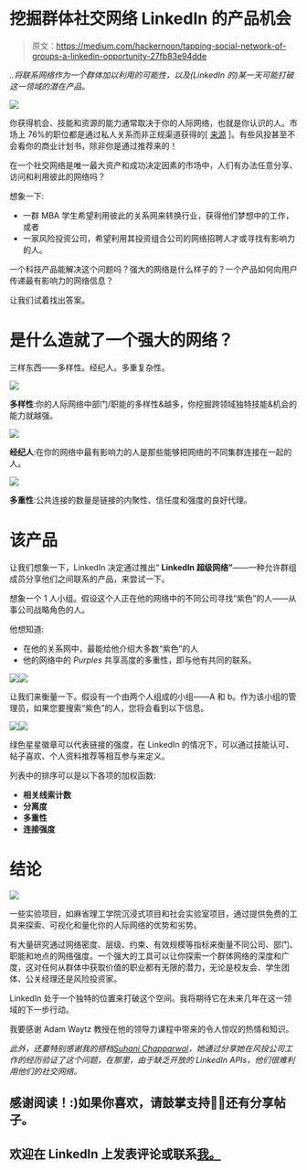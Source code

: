 # 挖掘群体社交网络 LinkedIn 的产品机会

> 原文：<https://medium.com/hackernoon/tapping-social-network-of-groups-a-linkedin-opportunity-27fb83e94dde>

*..将联系网络作为一个群体加以利用的可能性，以及(LinkedIn 的)某一天可能打破这一领域的潜在产品。*

![](img/6c9d3d5d07630563747faafdc0e42406.png)

你获得机会、技能和资源的能力通常取决于你的人际网络，也就是你认识的人。市场上 76%的职位都是通过私人关系而非正规渠道获得的[ [来源](http://web.jobvite.com/rs/jobvite/images/2014%20Job%20Seeker%20Survey.pdf) ]。有些风投甚至不会看你的商业计划书，除非你是通过推荐来的！

在一个社交网络是唯一最大资产和成功决定因素的市场中，人们有办法任意分享、访问和利用彼此的网络吗？

想象一下:

*   一群 MBA 学生希望利用彼此的关系网来转换行业，获得他们梦想中的工作，或者
*   一家风险投资公司，希望利用其投资组合公司的网络招聘人才或寻找有影响力的人。

一个科技产品能解决这个问题吗？强大的网络是什么样子的？一个产品如何向用户传递最有影响力的网络信息？

让我们试着找出答案。

# 是什么造就了一个强大的网络？

三样东西——多样性。经纪人。多重复杂性。

![](img/60d9b46e9b5ced18e47d7967f458600b.png)

**多样性**:你的人际网络中部门/职能的多样性&越多，你挖掘跨领域独特技能&机会的能力就越强。

![](img/643c2fcb7f035b52be69b6bd5e5e0bc3.png)

**经纪人**:在你的网络中最有影响力的人是那些能够把网络的不同集群连接在一起的人。

![](img/0a1645d8eb25d0a6619697e043d899b7.png)

**多重性**:公共连接的数量是链接的内聚性、信任度和强度的良好代理。

# 该产品

让我们想象一下，LinkedIn 决定通过推出“ **LinkedIn 超级网络”**——一种允许群组成员分享他们之间联系的产品，来尝试一下。

想象一个 1 人小组。假设这个人正在他的网络中的不同公司寻找“紫色”的人——从事公司战略角色的人。

他想知道:

*   在他的关系网中，最能给他介绍大多数“紫色”的人
*   他的网络中的 *Purples* 共享高度的多重性，即与他有共同的联系。

![](img/791618b39f4871e9b151b8aff94a172c.png)![](img/baa4ccf55ee37a7c440f45cbfe5e3a70.png)

让我们来衡量一下。假设有一个由两个人组成的小组——A 和 b。作为该小组的管理员，如果您要搜索“紫色”的人，您将会看到以下信息。

![](img/72d6f7d5b2325f4deca35136f52c2f7b.png)![](img/9f638955e47cb8d74c3a07bed1f4125b.png)

绿色星星徽章可以代表链接的强度，在 LinkedIn 的情况下，可以通过技能认可、帖子喜欢、个人资料推荐等相互参与来定义。

列表中的排序可以是以下各项的加权函数:

*   **相关线索计数**
*   **分离度**
*   **多重性**
*   **连接强度**

# 结论

![](img/0d73401623b066bdfbfb6e4410c403b3.png)

一些实验项目，如麻省理工学院沉浸式项目和社会实验室项目，通过提供免费的工具来探索、可视化和量化你的人际网络的优势和劣势。

有大量研究通过网络密度、层级、约束、有效规模等指标来衡量不同公司、部门、职能和地点的网络强度。一个强大的工具可以让你探索一个群体网络的深度和广度，这对任何从群体中获取价值的职业都有无限的潜力，无论是校友会、学生团体、公关经理还是风险投资家。

LinkedIn 处于一个独特的位置来打破这个空间。我将期待它在未来几年在这一领域的下一步行动。

我要感谢 Adam Waytz 教授在他的领导力课程中带来的令人惊叹的热情和知识。

*此外，还要特别感谢我的搭档*[*Suhani Chapparwal*](https://www.linkedin.com/in/suhani-chhaparwal-abb38632/)*，她通过分享她在风投公司工作的经历验证了这个问题，在那里，由于缺乏开放的 LinkedIn APIs，他们很难利用他们的社交网络。*

## 感谢阅读！:)如果你喜欢，请鼓掌支持👏🏻还有分享帖子。

## 欢迎在 LinkedIn 上发表评论或联系[我。](https://www.linkedin.com/in/sarthakhanda/)